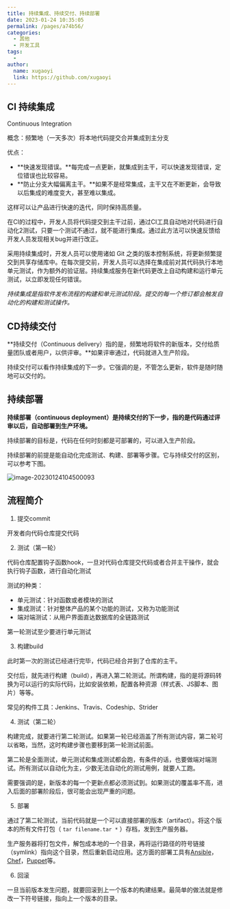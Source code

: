 ```yaml
---
title: 持续集成、持续交付、持续部署
date: 2023-01-24 10:35:05
permalink: /pages/a74b56/
categories:
  - 其他
  - 开发工具
tags:
  - 
author: 
  name: xugaoyi
  link: https://github.com/xugaoyi
---
```




## CI 持续集成

Continuous Integration

概念：频繁地（一天多次）将本地代码提交合并集成到主分支

优点：

- **快速发现错误。**每完成一点更新，就集成到主干，可以快速发现错误，定位错误也比较容易。
- **防止分支大幅偏离主干。**如果不是经常集成，主干又在不断更新，会导致以后集成的难度变大，甚至难以集成。

这样可以让产品进行快速的迭代，同时保持高质量。

在CI的过程中，开发人员将代码提交到主干过前，通过CI工具自动地对代码进行自动化2测试，只要一个测试不通过，就不能进行集成。通过此方法可以快速反馈给开发人员发现相关bug并进行改正。



采用持续集成时，开发人员可以使用诸如 Git 之类的版本控制系统，将更新频繁提交到共享存储库中。在每次提交前，开发人员可以选择在集成前对其代码执行本地单元测试，作为额外的验证层。持续集成服务在新代码更改上自动构建和运行单元测试，以立即发现任何错误。

*持续集成是指软件发布流程的构建和单元测试阶段。提交的每一个修订都会触发自动化的构建和测试操作。*



## CD持续交付

**持续交付（Continuous delivery）指的是，频繁地将软件的新版本，交付给质量团队或者用户，以供评审。**如果评审通过，代码就进入生产阶段。

持续交付可以看作持续集成的下一步。它强调的是，不管怎么更新，软件是随时随地可以交付的。



## 持续部署

**持续部署（continuous deployment）是持续交付的下一步，指的是代码通过评审以后，自动部署到生产环境。**

持续部署的目标是，代码在任何时刻都是可部署的，可以进入生产阶段。

持续部署的前提是能自动化完成测试、构建、部署等步骤。它与持续交付的区别，可以参考下图。

![image-20230124104500093](https://2290653824-github-io.oss-cn-hangzhou.aliyuncs.com/undefinedimage-20230124104500093.png)



## 流程简介

1. 提交commit

开发者向代码仓库提交代码

2. 测试（第一轮）

代码仓库配置钩子函数hook，一旦对代码仓库提交代码或者合并主干操作，就会执行钩子函数，进行自动化测试

测试的种类：

- 单元测试：针对函数或者模块的测试
- 集成测试：针对整体产品的某个功能的测试，又称为功能测试
- 端对端测试：从用户界面直达数据库的全链路测试

第一轮测试至少要进行单元测试



3. 构建build

此时第一次的测试已经进行完毕，代码已经合并到了仓库的主干。

交付后，就先进行构建（build），再进入第二轮测试。所谓构建，指的是将源码转换为可以运行的实际代码，比如安装依赖，配置各种资源（样式表、JS脚本、图片）等等。

常见的构件工具：Jenkins、Travis、Codeship、Strider

4. 测试（第二轮）

构建完成，就要进行第二轮测试。如果第一轮已经涵盖了所有测试内容，第二轮可以省略，当然，这时构建步骤也要移到第一轮测试前面。

第二轮是全面测试，单元测试和集成测试都会跑，有条件的话，也要做端对端测试。所有测试以自动化为主，少数无法自动化的测试用例，就要人工跑。

需要强调的是，新版本的每一个更新点都必须测试到。如果测试的覆盖率不高，进入后面的部署阶段后，很可能会出现严重的问题。



5. 部署

通过了第二轮测试，当前代码就是一个可以直接部署的版本（artifact）。将这个版本的所有文件打包（ `tar filename.tar *` ）存档，发到生产服务器。

生产服务器将打包文件，解包成本地的一个目录，再将运行路径的符号链接（symlink）指向这个目录，然后重新启动应用。这方面的部署工具有[Ansible](https://www.ansible.com/)，[Chef](https://www.chef.io/chef/)，[Puppet](https://puppetlabs.com/)等。



6. 回滚

一旦当前版本发生问题，就要回滚到上一个版本的构建结果。最简单的做法就是修改一下符号链接，指向上一个版本的目录。

